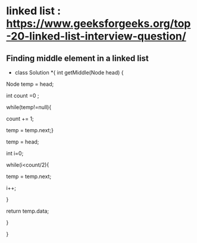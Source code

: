 # linked list : https://www.geeksforgeeks.org/top-20-linked-list-interview-question/

## Finding middle element in a linked list 

* class Solution
*{
int getMiddle(Node head)
{

Node temp = head;

int count =0 ;

while(temp!=null){

count += 1;

temp = temp.next;}

temp = head;

int i=0;
 
while(i<count/2){
 
temp = temp.next;
 
i++;

} 

return temp.data;

}

}
